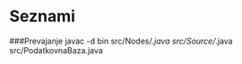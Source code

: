 Seznami
=======

###Prevajanje
javac -d bin src/Nodes/*.java src/Source/*.java src/PodatkovnaBaza.java
